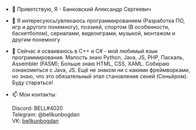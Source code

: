- 👋 Приветствую, Я - Банковский Александр Сергеевич
- 👀 Я интересуюсь/увлекаюсь программированием (Разработка ПО, игр и другого понемногу), поэзией, спортом (В особенности, баскетболом), сериалами, видеоиграми, музыкой, монтажом и другим понемногу
- 🌱 Сейчас я осваиваюсь в C++ и C# - мой любимый язык программирования. Малость знаю Python, Java, JS, PHP, Паскаль, Assembler (FASM); Больше знаю HTML, CSS, XAML. 
Собираю ознакомиться с Java, JS. Ещё не знаком ни с какими фреймворками, но знаю, что это обязательный этап становления сеней (Сеньёром). Буду стараться!
- 📫 Мои контакты:

    Discord: BELL#4020  
    Telegram: @bellkunbogdan  
    VK: [bellkunbogdan](vk.com/bellkunbogdan)
    
<!---
NemoNology/NemoNology is a ✨ special ✨ repository because its `README.md` (this file) appears on your GitHub profile.
You can click the Preview link to take a look at your changes.
--->
